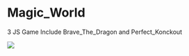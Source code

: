 # Magic_World
3 JS Game Include Brave_The_Dragon and Perfect_Konckout 
<div><img src = "Index.jpeg"></div>

